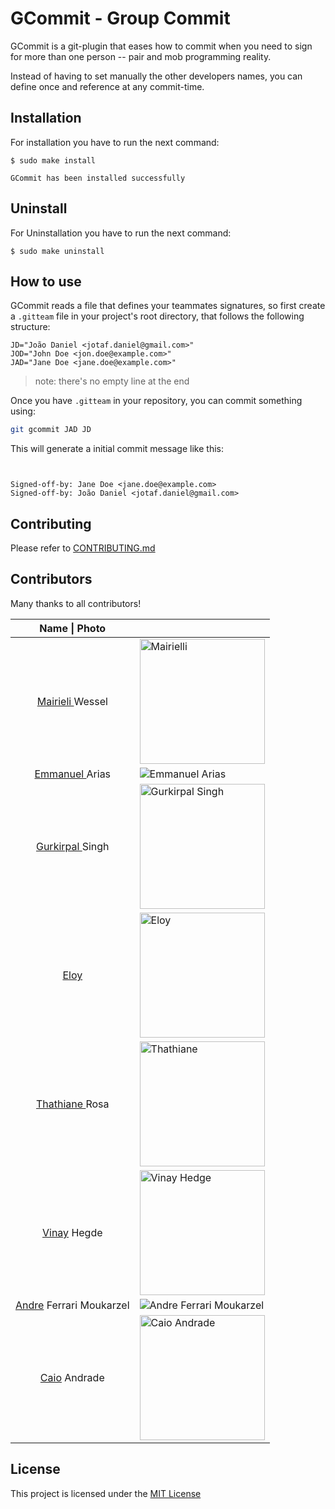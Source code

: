 # GCommit - Group Commit

GCommit is a git-plugin that eases how to commit when you need to sign for
more than one person -- pair and mob programming reality.

Instead of having to set manually the other developers names, you can define
once and reference at any commit-time.

## Installation
For installation you have to run the next command:

```
$ sudo make install

GCommit has been installed successfully
```

## Uninstall
For Uninstallation you have to run the next command:

```
$ sudo make uninstall
```


## How to use

GCommit reads a file that defines your teammates signatures, so first create
a `.gitteam` file in your project's root directory, that follows the following
structure:

```plain
JD="João Daniel <jotaf.daniel@gmail.com>"
JOD="John Doe <jon.doe@example.com>"
JAD="Jane Doe <jane.doe@example.com>"
```

> note: there's no empty line at the end

Once you have `.gitteam` in your repository, you can commit something using:

```bash
git gcommit JAD JD
```

This will generate a initial commit message like this:

```plain


Signed-off-by: Jane Doe <jane.doe@example.com>
Signed-off-by: João Daniel <jotaf.daniel@gmail.com>
```


## Contributing

Please refer to [CONTRIBUTING.md][1]


## Contributors

Many thanks to all contributors!




|          Name  \| Photo           |                                                              |
| :-------------------------------: | ------------------------------------------------------------ |
|  [ Mairieli ][ mairieli ] Wessel  | <img src="https://avatars3.githubusercontent.com/u/5549736?s=400&v=4" alt = "Mairielli" width = "200"/> |
|    [ Emmanuel ][ eamanu ]Arias    | <img src = "https://avatars2.githubusercontent.com/u/7605307?s=400&v=4" alt = "Emmanuel Arias"/> |
|  [ Gurkirpal ][gpalsingh] Singh   | <img src ="https://avatars2.githubusercontent.com/u/12171804?s=400&v=4" alt = "Gurkirpal Singh" width = "200"/> |
|           [ Eloy ][ehx]           | <img src ="https://avatars2.githubusercontent.com/u/3865119?s=400&v=4" alt = "Eloy" width = "200"/> |
|    [ Thathiane ][thatiane]Rosa    | <img src = "https://avatars0.githubusercontent.com/u/3801092?s=400&v=4" alt = "Thathiane" width = "200"/> |
|       [Vinay][hegde5] Hegde       | <img src = "https://avatars3.githubusercontent.com/u/8609211?s=400&v=4" alt = "Vinay Hedge" width = "200"/> |
| [Andre][Detril] Ferrari Moukarzel | <img src = "https://avatars3.githubusercontent.com/u/17693231?s=400&v=4" alt ="Andre Ferrari Moukarzel" witdh = "200"/> |
|       [Caio][CaioA] Andrade       | <img src = "https://avatars3.githubusercontent.com/u/27254325?s=460&v=4" alt = "Caio Andrade" width = "200"/> |

## License



This project is licensed under the [MIT License][2]



[1]: https://github.com/jooaodanieel/GCommit/blob/master/CONTRIBUTING.md
[2]: https://opensource.org/licenses/MIT
[mairieli]: https://github.com/mairieli
[eamanu]: https://github.com/eamanu
[gpalsingh]: https://github.com/gpalsingh
[ehx]: https://github.com/ehx
[thatiane]: https://github.com/thatiane
[hegde5]: https://github.com/hegde5
[Detril]: https://github.com/Detril
[CaioA]: https://github.com/CanTulio


